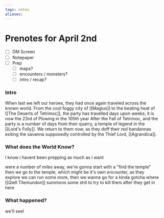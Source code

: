 ```yaml
---
tags: notes
aliases:
---
```


# Prenotes for April 2nd
- [ ] DM Screen
- [ ] Notepaper
- [ ] Prep
	- [ ] maps?
	- [ ] encounters / monsters?
	- [ ] intro / recap?

### Intro

When last we left our heroes, they had once again traveled across the known world. From the cool foggy city of [[Magius]] to the beating heat of [[The Deserts of Tetrimoc]], the party has travelled days upon weeks; it is now the 23rd of Plowing in the 105th year After the Fall of Tetrimoc, and the party is a number of days from their quarry, a temple of legend in the [[Lord's Folly]]. We return to them now, as they doff their red bandannas exiting the savanna supposedly controlled by the Thief Lord, [[Agrandica]].

### What does the World Know?

I know i havent been prepping as much as i want

were a number of miles away, we're gonna start with a "find the temple"
then we go to the temple, which might be it's own encounter, as they explore we can run some more, then we wanna go for a kinda gotcha where [[Qiell Tilemundon]] summons some shit to try to kill them after they get in here

### What happened?

we'll see!

